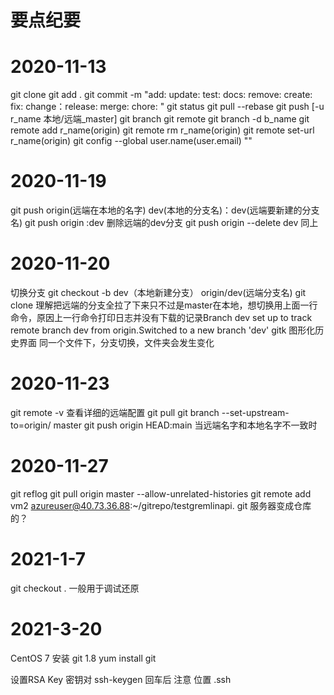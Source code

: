 # 要点纪要

# 2020-11-13
git clone 
git add .
git commit -m "add: update: test: docs: remove: create: fix: change：release: merge: chore: "
git status 
git pull --rebase
git push [-u r_name 本地/远端_master]
git branch 
git remote
git branch -d b_name
git remote add r_name(origin) <remote-url>
git remote rm  r_name(origin)
git remote set-url r_name(origin) <remote-url>
git config --global user.name(user.email) ""

# 2020-11-19
git push origin(远端在本地的名字) dev(本地的分支名)：dev(远端要新建的分支名)
git push origin :dev  删除远端的dev分支
git push origin --delete dev 同上

# 2020-11-20
切换分支
git checkout -b dev（本地新建分支） origin/dev(远端分支名) 
git clone 理解把远端的分支全拉了下来只不过是master在本地，想切换用上面一行命令，原因上一行命令打印日志并没有下载的记录Branch dev set up to track remote branch dev from origin.Switched to a new branch 'dev'
gitk 图形化历史界面
同一个文件下，分支切换，文件夹会发生变化

# 2020-11-23
git remote -v 查看详细的远端配置
git pull <remote> <branch>
git branch --set-upstream-to=origin/<branch> master
git push origin HEAD:main 当远端名字和本地名字不一致时

# 2020-11-27
git reflog
git pull origin master --allow-unrelated-histories
git remote add vm2 azureuser@40.73.36.88:~/gitrepo/testgremlinapi.
git
服务器变成仓库的？

# 2021-1-7
git checkout . 一般用于调试还原

# 2021-3-20
CentOS 7 安装 git 1.8
yum install git

设置RSA Key  密钥对
ssh-keygen
回车后 注意 位置 .ssh
